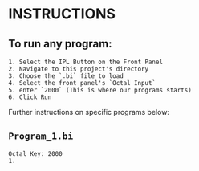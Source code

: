 # INSTRUCTIONS

To run any program:
---
    1. Select the IPL Button on the Front Panel
    2. Navigate to this project's directory
    3. Choose the `.bi` file to load
    4. Select the front panel's `Octal Input`
    5. enter `2000` (This is where our programs starts)
    6. Click Run 

Further instructions on specific programs below:

`Program_1.bi`
---
    Octal Key: 2000 
    1. 